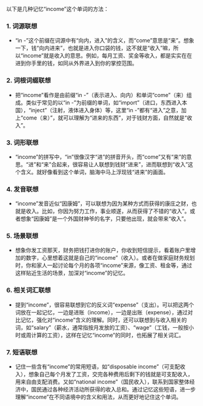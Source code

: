 以下是几种记忆“income”这个单词的方法：

### 1. 词源联想
 - “in -”这个前缀在词源中有“向内，进入”的含义，而“come”意思是“来”。想象一下，钱“向内进来”，也就是进入你口袋的钱，这不就是“收入”嘛，所以“income”就是收入的意思。例如，每月工资、奖金等收入，都是实实在在进到你手里的钱，如同从外界进入到你的掌控范围。

### 2. 词根词缀联想
 - 把“income”看作是由前缀“in -”（表示进入、向内）和单词“come”（来）组成。类似于常见的以“in -”为前缀的单词，如“import”（进口，东西进入本国），“inject”（注射，液体进入身体）等，这里“in -”都有“进入”之意，加上“come（来）”，就可以理解为“进来的东西”，对于钱财方面，自然就是“收入”。

### 3. 词形联想
 - “income”的拼写中，“in”很像汉字“进”的拼音开头，而“come”又有“来”的意思。“进”和“来”合起来，很容易让人联想到钱财“进来”，进而联想到“收入”这个含义。就好像看到这个单词，脑海中马上浮现钱“进来”的画面。

### 4. 发音联想
 - “income”发音近似“因康姆”，可以联想为因为某种方式而获得的康庄之财，也就是收入。比如，你因为努力工作，事业顺遂，从而获得了不错的“收入”。或者想象“因康姆”是一个外国财神爷的名字，只要他出现，就会带来“收入”。

### 5. 场景联想
 - 想象你发工资那天，财务把钱打进你的账户，你收到短信提示，看着账户里增加的数字，心里想着这就是自己的“income”（收入）。或者在做家庭财务规划时，你和家人一起讨论每个月的各项“income”来源，像工资、租金等，通过这样贴近生活的场景，加深对“income”的记忆。

### 6. 相关词汇联想
 - 提到“income”，很容易联想到它的反义词“expense”（支出）。可以把这两个词放在一起记忆，一边是进账（income），一边是出账（expense），通过对比记忆，强化对“income”含义的理解。同时，还可以联想到与收入相关的词，如“salary”（薪水，通常指按月发放的工资）、“wage”（工钱，一般按小时或周计算的工资），这样在记忆“income”的同时，也拓展了相关词汇。

### 7. 短语联想
 - 记住一些含有“income”的常用短语，如“disposable income”（可支配收入），想象自己每个月发了工资，交完各种费用后剩下的钱就是可支配收入，用来自由支配消费。又如“national income”（国民收入），联系到国家整体经济中，国民通过各种经济活动所获得的收入总和。通过记忆这些短语，进一步理解“income”在不同语境中的含义和用法，从而更好地记住这个单词。 